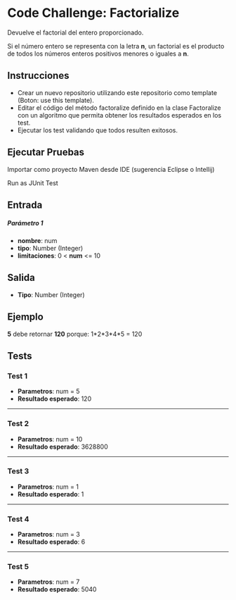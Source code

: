 # Code Challenge: Factorialize

Devuelve el factorial del entero proporcionado.

Si el número entero se representa con la letra **n**, un factorial es el producto de todos los números enteros positivos menores o iguales a **n**.

## Instrucciones
- Crear un nuevo repositorio utilizando este repositorio como template (Boton: use this template).
- Editar el código del método factoralize definido en la clase Factoralize con un algoritmo que permita obtener los resultados esperados en los test.
- Ejecutar los test validando que todos resulten exitosos.


## Ejecutar Pruebas

Importar como proyecto Maven desde IDE (sugerencia Eclipse o Intellij)

Run as JUnit Test

## Entrada

##### Parámetro 1
- **nombre**: num
- **tipo**: Number (Integer)
- **limitaciones**: 0 < **num** <= 10

## Salida

- **Tipo**: Number (Integer)

## Ejemplo
**5** debe retornar **120** porque: 1\*2\*3\*4\*5 = 120

## Tests

### Test 1
- **Parametros**: num = 5  
- **Resultado esperado**: 120
---
### Test 2
- **Parametros**:  num = 10  
- **Resultado esperado**: 3628800
---
### Test 3
- **Parametros**: num = 1  
- **Resultado esperado**: 1
---
### Test 4
- **Parametros**: num = 3  
- **Resultado esperado**: 6
---
### Test 5
- **Parametros**: num = 7  
- **Resultado esperado**: 5040
